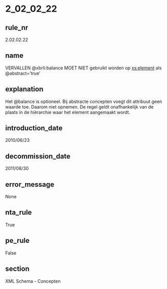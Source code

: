 # 2_02_02_22

## rule_nr
2.02.02.22

## name
VERVALLEN @xbrli:balance MOET NIET gebruikt worden op <xs:element> als @abstract=’true’

## explanation
Het @balance is optioneel. Bij abstracte concepten voegt dit attribuut geen waarde toe. Daarom niet opnemen.
De regel geldt onafhankelijk van de plaats in de hiërarchie waar het element aangemaakt wordt.

## introduction_date
2010/06/23

## decommission_date
2011/08/30

## error_message
None

## nta_rule
True

## pe_rule
False

## section
XML Schema - Concepten

